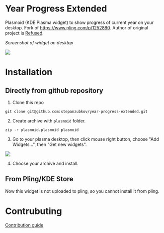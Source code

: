 # Year Progress Extended
Plasmoid (KDE Plasma widget) to show progress of current year on your desktop. Fork of https://www.pling.com/p/1252880. Author of original project is [Refused](https://www.pling.com/u/Refused).

*Screenshot of widget on desktop*

![](https://images.pling.com/img/00/00/08/45/60/1252880/048cfd22ae58acc3c17c7a4dc6b7caab74f8.png)

# Installation

## Directly from github repository

1. Clone this repo

```
git clone git@github.com:stepanzubkov/year-progress-extended.git
```
2. Create archive with `plasmoid` folder.

```
zip -r plasmoid.plasmoid plasmoid
```

3. Go to your plasma desktop, then click mouse right button, choose "Add Widgets...", then "Get new widgets".

![](https://i.postimg.cc/26FQjRfL/Screenshot-20230426-202315.png)

4. Choose your archive and install.

## From Pling/KDE Store

Now this widget is not uploaded to pling, so you cannot install it from pling.

# Contrubuting

[Contribution guide]()
